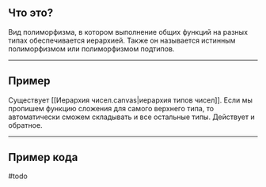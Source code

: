 ## Что это?
Вид полиморфизма, в котором выполнение общих функций на разных типах обеспечивается иерархией. Также он называется истинным полиморфизмом или полиморфизмом подтипов.

---

## Пример
Существует [[Иерархия чисел.canvas|иерархия типов чисел]]. Если мы пропишем функцию сложения для самого верхнего типа, то автоматически сможем складывать и все остальные типы. Действует и обратное.

---

## Пример кода
#todo 